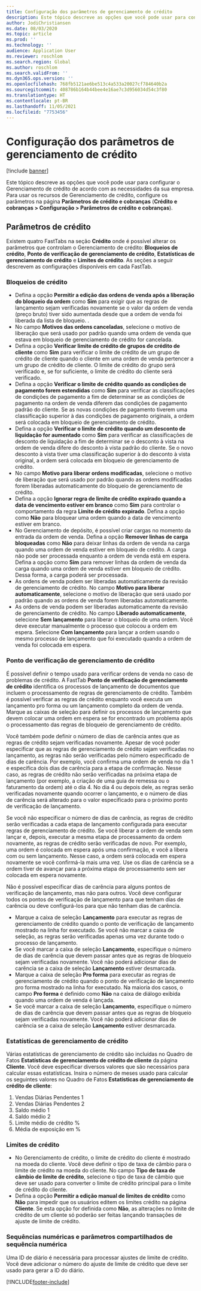 ```yaml
---
title: Configuração dos parâmetros de gerenciamento de crédito
description: Este tópico descreve as opções que você pode usar para configurar o Gerenciamento de crédito de acordo com as necessidades da sua empresa.
author: JodiChristiansen
ms.date: 08/03/2020
ms.topic: article
ms.prod: ''
ms.technology: ''
audience: Application User
ms.reviewer: roschlom
ms.search.region: Global
ms.author: roschlom
ms.search.validFrom: ''
ms.dyn365.ops.version: ''
ms.openlocfilehash: 768fb5121ae6be513c4a533a20027cf784640b2a
ms.sourcegitcommit: 408786b164b44bee4e16ae7c3d956034d54c3f80
ms.translationtype: HT
ms.contentlocale: pt-BR
ms.lasthandoff: 11/05/2021
ms.locfileid: "7753456"
---
```

# <a name="credit-management-parameters-setup"></a>Configuração dos parâmetros de gerenciamento de crédito

[!include [banner](../includes/banner.md)]

Este tópico descreve as opções que você pode usar para configurar o Gerenciamento de crédito de acordo com as necessidades da sua empresa. Para usar os recursos de Gerenciamento de crédito, configure os parâmetros na página **Parâmetros de crédito e cobranças** (**Crédito e cobranças \> Configuração \> Parâmetros de crédito e cobranças**).

## <a name="credit-parameters"></a>Parâmetros de crédito

Existem quatro FastTabs na seção **Crédito** onde é possível alterar os parâmetros que controlam o Gerenciamento de crédito: **Bloqueios de crédito**, **Ponto de verificação de gerenciamento de crédito**, **Estatísticas de gerenciamento de crédito** e **Limites de crédito**. As seções a seguir descrevem as configurações disponíveis em cada FastTab.

### <a name="credit-holds"></a>Bloqueios de crédito

- Defina a opção **Permitir a edição das ordens de venda após a liberação do bloqueio da ordem** como **Sim** para exigir que as regras de lançamento sejam verificadas novamente se o valor da ordem de venda (preço bruto) tiver sido aumentada desde que a ordem de venda foi liberada da lista de bloqueio. .
- No campo **Motivos das ordens canceladas**, selecione o motivo de liberação que será usado por padrão quando uma ordem de venda que estava em bloqueio de gerenciamento de crédito for cancelada.
- Defina a opção **Verificar limite de crédito de grupos de crédito de cliente** como **Sim** para verificar o limite de crédito de um grupo de crédito de cliente quando o cliente em uma ordem de venda pertencer a um grupo de crédito de cliente. O limite de crédito do grupo será verificado e, se for suficiente, o limite de crédito do cliente será verificado.
- Defina a opção **Verificar o limite de crédito quando as condições de pagamento forem estendidas** como **Sim** para verificar as classificações de condições de pagamento a fim de determinar se as condições de pagamento na ordem de venda diferem das condições de pagamento padrão do cliente. Se as novas condições de pagamento tiverem uma classificação superior à das condições de pagamento originais, a ordem será colocada em bloqueio de gerenciamento de crédito.
- Defina a opção **Verificar o limite de crédito quando um desconto de liquidação for aumentado** como **Sim** para verificar as classificações de desconto de liquidação a fim de determinar se o desconto à vista na ordem de venda difere do desconto à vista padrão do cliente. Se o novo desconto à vista tiver uma classificação superior à do desconto à vista original, a ordem será colocada em bloqueio de gerenciamento de crédito.
- No campo **Motivo para liberar ordens modificadas**, selecione o motivo de liberação que será usado por padrão quando as ordens modificadas forem liberadas automaticamente do bloqueio de gerenciamento de crédito.
- Defina a opção **Ignorar regra de limite de crédito expirado quando a data de vencimento estiver em branco** como **Sim** para controlar o comportamento da regra **Limite de crédito expirado**. Defina a opção como **Não** para bloquear uma ordem quando a data de vencimento estiver em branco.
- No Gerenciamento de depósito, é possível criar cargas no momento da entrada da ordem de venda. Defina a opção **Remover linhas de carga bloqueadas** como **Não** para deixar linhas da ordem de venda na carga quando uma ordem de venda estiver em bloqueio de crédito. A carga não pode ser processada enquanto a ordem de venda está em espera. Defina a opção como **Sim** para remover linhas da ordem de venda da carga quando uma ordem de venda estiver em bloqueio de crédito. Dessa forma, a carga poderá ser processada.
- As ordens de venda podem ser liberadas automaticamente da revisão de gerenciamento de crédito. No campo **Motivo para liberar automaticamente**, selecione o motivo de liberação que será usado por padrão quando as ordens de venda forem liberadas automaticamente.
- As ordens de venda podem ser liberadas automaticamente da revisão de gerenciamento de crédito. No campo **Liberado automaticamente**, selecione **Sem lançamento** para liberar o bloqueio de uma ordem. Você deve executar manualmente o processo que colocou a ordem em espera. Selecione **Com lançamento** para lançar a ordem usando o mesmo processo de lançamento que foi executado quando a ordem de venda foi colocada em espera.

### <a name="credit-management-checkpoint"></a>Ponto de verificação de gerenciamento de crédito

É possível definir o tempo usado para verificar ordens de venda no caso de problemas de crédito. A FastTab **Ponto de verificação de gerenciamento de crédito** identifica os processos de lançamento de documentos que incluem o processamento de regras de gerenciamento de crédito. Também é possível verificar as regras de crédito enquanto você executa um lançamento pro forma ou um lançamento completo da ordem de venda. Marque as caixas de seleção para definir os processos de lançamento que devem colocar uma ordem em espera se for encontrado um problema após o processamento das regras de bloqueio de gerenciamento de crédito.

Você também pode definir o número de dias de carência antes que as regras de crédito sejam verificadas novamente. Apesar de você poder especificar que as regras de gerenciamento de crédito sejam verificadas no lançamento, as regras não serão verificadas pelo número especificado de dias de carência. Por exemplo, você confirma uma ordem de venda no dia 1 e especifica dois dias de carência para a etapa de confirmação. Nesse caso, as regras de crédito não serão verificadas na próxima etapa de lançamento (por exemplo, a criação de uma guia de remessa ou o faturamento da ordem) até o dia 4. No dia 4 ou depois dele, as regras serão verificadas novamente quando ocorrer o lançamento, e o número de dias de carência será alterado para o valor especificado para o próximo ponto de verificação de lançamento.

Se você não especificar o número de dias de carência, as regras de crédito serão verificadas a cada etapa de lançamento configurada para executar regras de gerenciamento de crédito. Se você liberar a ordem de venda sem lançar e, depois, executar a mesma etapa de processamento da ordem novamente, as regras de crédito serão verificadas de novo. Por exemplo, uma ordem é colocada em espera após uma confirmação, e você a libera com ou sem lançamento. Nesse caso, a ordem será colocada em espera novamente se você confirmá-la mais uma vez. Use os dias de carência se a ordem tiver de avançar para a próxima etapa de processamento sem ser colocada em espera novamente.

Não é possível especificar dias de carência para alguns pontos de verificação de lançamento, mas não para outros. Você deve configurar todos os pontos de verificação de lançamento para que tenham dias de carência ou deve configurá-los para que não tenham dias de carência.

- Marque a caixa de seleção **Lançamento** para executar as regras de gerenciamento de crédito quando o ponto de verificação de lançamento mostrado na linha for executado. Se você não marcar a caixa de seleção, as regras serão verificadas apenas uma vez durante todo o processo de lançamento.
- Se você marcar a caixa de seleção **Lançamento**, especifique o número de dias de carência que devem passar antes que as regras de bloqueio sejam verificadas novamente. Você não poderá adicionar dias de carência se a caixa de seleção **Lançamento** estiver desmarcada.
- Marque a caixa de seleção **Pro forma** para executar as regras de gerenciamento de crédito quando o ponto de verificação de lançamento pro forma mostrado na linha for executado. Na maioria dos casos, o campo **Pro forma** é definido como **Não** na caixa de diálogo exibida quando uma ordem de venda é lançada.
- Se você marcar a caixa de seleção **Lançamento**, especifique o número de dias de carência que devem passar antes que as regras de bloqueio sejam verificadas novamente. Você não poderá adicionar dias de carência se a caixa de seleção **Lançamento** estiver desmarcada.

### <a name="credit-management-statistics"></a>Estatísticas de gerenciamento de crédito

Várias estatísticas de gerenciamento de crédito são incluídas no Quadro de Fatos **Estatísticas de gerenciamento de crédito de cliente** da página **Cliente**. Você deve especificar diversos valores que são necessários para calcular essas estatísticas. Insira o número de meses usado para calcular os seguintes valores no Quadro de Fatos **Estatísticas de gerenciamento de crédito de cliente**:

1. Vendas Diárias Pendentes 1
2. Vendas Diárias Pendentes 2
3. Saldo médio 1
4. Saldo médio 2
5. Limite médio de crédito %
6. Média de exposição em %

### <a name="credit-limits"></a>Limites de crédito

- No Gerenciamento de crédito, o limite de crédito do cliente é mostrado na moeda do cliente. Você deve definir o tipo de taxa de câmbio para o limite de crédito na moeda do cliente. No campo **Tipo de taxa de câmbio de limite de crédito**, selecione o tipo de taxa de câmbio que deve ser usado para converter o limite de crédito principal para o limite de crédito do cliente.
- Defina a opção **Permitir a edição manual de limites de crédito** como **Não** para impedir que os usuários editem os limites crédito na página **Cliente**. Se esta opção for definida como **Não**, as alterações no limite de crédito de um cliente só poderão ser feitas lançando transações de ajuste de limite de crédito.

### <a name="number-sequences-and-shared-number-sequence-parameters"></a>Sequências numéricas e parâmetros compartilhados de sequência numérica

Uma ID de diário é necessária para processar ajustes de limite de crédito. Você deve adicionar o número do ajuste de limite de crédito que deve ser usado para gerar a ID do diário.


[!INCLUDE[footer-include](../../includes/footer-banner.md)]
